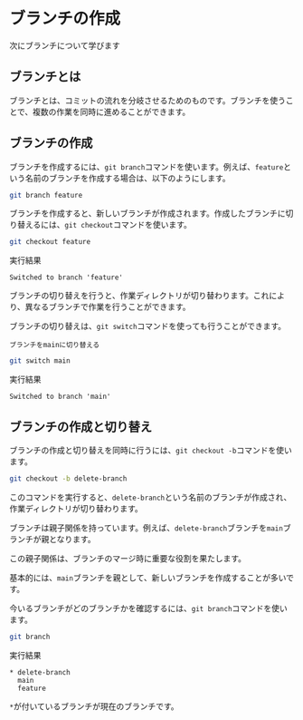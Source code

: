 # ブランチの作成

次にブランチについて学びます

## ブランチとは

ブランチとは、コミットの流れを分岐させるためのものです。ブランチを使うことで、複数の作業を同時に進めることができます。

## ブランチの作成

ブランチを作成するには、`git branch`コマンドを使います。例えば、`feature`という名前のブランチを作成する場合は、以下のようにします。

```bash
git branch feature
```

ブランチを作成すると、新しいブランチが作成されます。作成したブランチに切り替えるには、`git checkout`コマンドを使います。

```bash
git checkout feature
```

実行結果
```
Switched to branch 'feature'
```

ブランチの切り替えを行うと、作業ディレクトリが切り替わります。これにより、異なるブランチで作業を行うことができます。

ブランチの切り替えは、`git switch`コマンドを使っても行うことができます。

`ブランチをmainに切り替える`

```bash
git switch main
```

実行結果
```
Switched to branch 'main'
```

## ブランチの作成と切り替え

ブランチの作成と切り替えを同時に行うには、`git checkout -b`コマンドを使います。

```bash
git checkout -b delete-branch
```

このコマンドを実行すると、`delete-branch`という名前のブランチが作成され、作業ディレクトリが切り替わります。

ブランチは親子関係を持っています。例えば、`delete-branch`ブランチを`main`ブランチが親となります。

この親子関係は、ブランチのマージ時に重要な役割を果たします。

基本的には、`main`ブランチを親として、新しいブランチを作成することが多いです。

今いるブランチがどのブランチかを確認するには、`git branch`コマンドを使います。

```bash
git branch
```

実行結果
```
* delete-branch
  main
  feature
```

`*`が付いているブランチが現在のブランチです。


